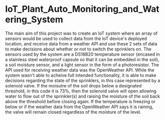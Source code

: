 # IoT_Plant_Auto_Monitoring_and_Watering_System

The main aim of this project was to create an IoT system where an array of sensors would be used to collect data from the IoT device's deployed location, and receive data from a weather API and use these 2 sets of data to make decisions about whether or not to switch the sprinklers on. The sensors used by the system are a DS18B20 temperature sensor (encased in a stainless steel waterproof capsule so that it can be embedded in the soil), a soil moisture sensor, and a light sensor in the form of a photoresistor. The API used for receiving weather data was the OpenWeather API. While the system wasn't able to acheive full intended functionality, it is able to make decisions regarding the state of the sprinklers, in this case represented by a solenoid valve. If the moisutre of the soil drops below a designated threshold, in this code it is 73%, then the solenoid valve will open allowing water to flow out of the sprinkler(s) and raising the moisture of the soil back above the threshold before closing again. If the temperature is freezing or below or if the weather data from the OpenWeather API says it is raining, the valve will remain closed regardless of the moisture of the level. 
